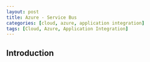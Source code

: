 ```yaml
---
layout: post
title: Azure - Service Bus
categories: [cloud, azure, application integration]
tags: [Cloud, Azure, Application Integration]
---
```


## Introduction
